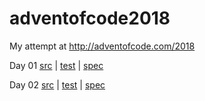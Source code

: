 # adventofcode2018
My attempt at http://adventofcode.com/2018

Day 01 [src](advent/src/main/scala/advent/Day01.scala) | [test](advent/src/test/scala/advent/Day01.scala) | [spec](http://adventofcode.com/2018/day/1)

Day 02 [src](advent/src/main/scala/advent/Day02.scala) | [test](advent/src/test/scala/advent/Day02.scala) | [spec](http://adventofcode.com/2018/day/2)